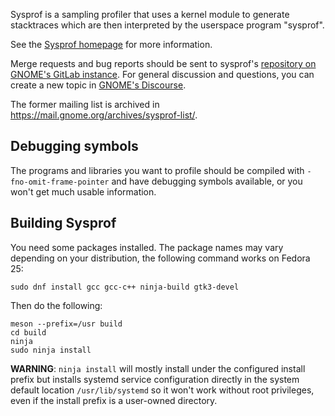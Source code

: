 Sysprof is a sampling profiler that uses a kernel module to generate
stacktraces which are then interpreted by the userspace program
"sysprof".

See the [Sysprof homepage](http://sysprof.com/) for more information.

Merge requests and bug reports should be sent to sysprof's [repository on
GNOME's GitLab instance](https://gitlab.gnome.org/GNOME/sysprof). For general
discussion and questions, you can create a new topic in [GNOME's
Discourse](https://discourse.gnome.org).

The former mailing list is archived in
<https://mail.gnome.org/archives/sysprof-list/>.

Debugging symbols
-----------------

The programs and libraries you want to profile should be compiled
with `-fno-omit-frame-pointer` and have debugging symbols available,
or you won't get much usable information.


Building Sysprof
----------------

You need some packages installed. The package names may vary depending on your
distribution, the following command works on Fedora 25:

    sudo dnf install gcc gcc-c++ ninja-build gtk3-devel

Then do the following:

    meson --prefix=/usr build
    cd build
    ninja
    sudo ninja install

**WARNING**: `ninja install` will mostly install under the configured install
prefix but installs systemd service configuration directly in the system
default location `/usr/lib/systemd` so it won't work without root privileges,
even if the install prefix is a user-owned directory.
